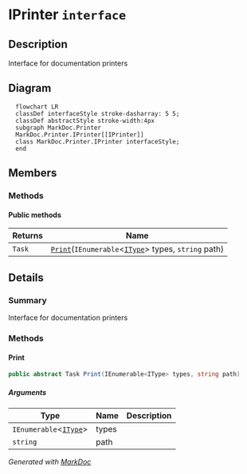 # IPrinter `interface`

## Description
Interface for documentation printers

## Diagram
```mermaid
  flowchart LR
  classDef interfaceStyle stroke-dasharray: 5 5;
  classDef abstractStyle stroke-width:4px
  subgraph MarkDoc.Printer
  MarkDoc.Printer.IPrinter[[IPrinter]]
  class MarkDoc.Printer.IPrinter interfaceStyle;
  end
```

## Members
### Methods
#### Public  methods
| Returns | Name |
| --- | --- |
| `Task` | [`Print`](#print)(`IEnumerable`&lt;[`IType`](../members/types/IType.md)&gt; types, `string` path) |

## Details
### Summary
Interface for documentation printers

### Methods
#### Print
```csharp
public abstract Task Print(IEnumerable<IType> types, string path)
```
##### Arguments
| Type | Name | Description |
| --- | --- | --- |
| `IEnumerable`&lt;[`IType`](../members/types/IType.md)&gt; | types |   |
| `string` | path |   |

*Generated with* [*MarkDoc*](https://github.com/hailstorm75/MarkDoc.Core)

